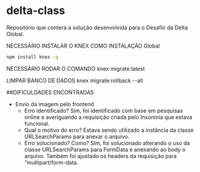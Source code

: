 # delta-class
Repositório que conterá a solução desenvolvida para o Desafio da Delta Global.



NECESSÁRIO INSTALAR O KNEX COMO INSTALAÇÃO Global
```bash
npm install knex -g
```

NECESSÁRIO RODAR O COMANDO 
knex migrate:latest

LIMPAR BANCO DE DADOS
knex migrate:rollback --all




##DIFICULDADES ENCONTRADAS

- Envio da imagem pelo frontend
	- Erro identificado? Sim, foi identificado com base em pesquisas online e averiguando a requisição criada pelo Insomnia que estava funcional.
	- Qual o motivo do erro? Estava sendo utilizado a instância da classe URLSearchParams para anexar o arquivo.
	- Erro solucionado? Como? Sim, foi solucionado alterando o uso da classe URLSearchParams para FormData e anexando ao body o arquivo. Também foi ajustado os headers da requisição para "multipart/form-data.